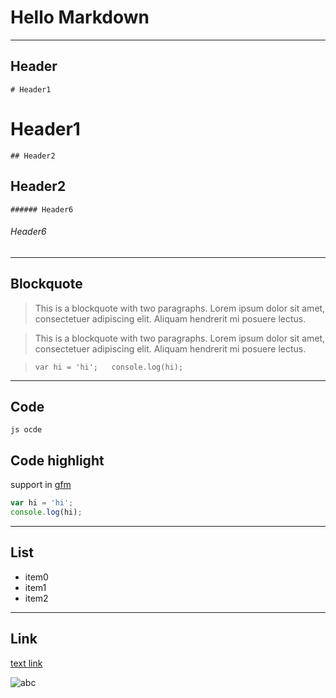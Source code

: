 # Hello Markdown

---

## Header

`# Header1`
# Header1

`## Header2`
## Header2

`###### Header6`
###### Header6

---

## Blockquote

> This is a blockquote with two paragraphs. Lorem ipsum dolor sit amet,
> consectetuer adipiscing elit. Aliquam hendrerit mi posuere lectus.


> This is a blockquote with two paragraphs. Lorem ipsum dolor sit amet, consectetuer adipiscing elit. Aliquam hendrerit mi posuere lectus.


> `var hi = 'hi';  
console.log(hi);`

---

## Code

    js ocde

## Code highlight

support in [gfm](https://github.com/mojombo/github-flavored-markdown)

```js  
var hi = 'hi';  
console.log(hi);
```

---

## List

- item0
- item1
- item2

---

## Link

[text link](http://abc)

![abc](http://www.baidu.com/img/baidu_sylogo1.gif "cool")